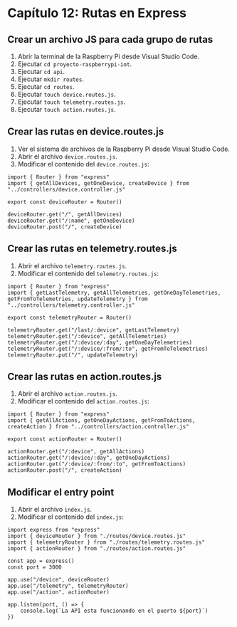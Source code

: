 # Capítulo 12: Rutas en Express

## Crear un archivo JS para cada grupo de rutas

1. Abrir la terminal de la Raspberry Pi desde Visual Studio Code.
2. Ejecutar `cd proyecto-raspberrypi-iot`.
3. Ejecutar `cd api`.
4. Ejecutar `mkdir routes`.
5. Ejecutar `cd routes`.
6. Ejecutar `touch device.routes.js`.
7. Ejecutar `touch telemetry.routes.js`.
8. Ejecutar `touch action.routes.js`.

## Crear las rutas en device.routes.js

1. Ver el sistema de archivos de la Raspberry Pi desde Visual Studio Code.
2. Abrir el archivo `device.routes.js`.
3. Modificar el contenido del `device.routes.js`:

```
import { Router } from "express"
import { getAllDevices, getOneDevice, createDevice } from "../controllers/device.controller.js"

export const deviceRouter = Router()

deviceRouter.get("/", getAllDevices)
deviceRouter.get("/:name", getOneDevice)
deviceRouter.post("/", createDevice)
```

## Crear las rutas en telemetry.routes.js

1. Abrir el archivo `telemetry.routes.js`.
2. Modificar el contenido del `telemetry.routes.js`:

```
import { Router } from "express"
import { getLastTelemetry, getAllTelemetries, getOneDayTelemetries, getFromToTelemetries, updateTelemetry } from "../controllers/telemetry.controller.js"

export const telemetryRouter = Router()

telemetryRouter.get("/last/:device", getLastTelemetry)
telemetryRouter.get("/:device", getAllTelemetries)
telemetryRouter.get("/:device/:day", getOneDayTelemetries)
telemetryRouter.get("/:device/:from/:to", getFromToTelemetries)
telemetryRouter.put("/", updateTelemetry)
```

## Crear las rutas en action.routes.js

1. Abrir el archivo `action.routes.js`.
2. Modificar el contenido del `action.routes.js`:

```
import { Router } from "express"
import { getAllActions, getOneDayActions, getFromToActions, createAction } from "../controllers/action.controller.js"

export const actionRouter = Router()

actionRouter.get("/:device", getAllActions)
actionRouter.get("/:device/:day", getOneDayActions)
actionRouter.get("/:device/:from/:to", getFromToActions)
actionRouter.post("/", createAction)
```

## Modificar el entry point

1. Abrir el archivo `index.js`.
2. Modificar el contenido del `index.js`:

```
import express from "express"
import { deviceRouter } from "./routes/device.routes.js"
import { telemetryRouter } from "./routes/telemetry.routes.js"
import { actionRouter } from "./routes/action.routes.js"

const app = express()
const port = 3000

app.use("/device", deviceRouter)
app.use("/telemetry", telemetryRouter)
app.use("/action", actionRouter)

app.listen(port, () => { 
    console.log(`La API esta funcionando en el puerto ${port}`)
})
```
